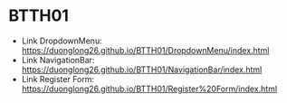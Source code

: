# BTTH01
- Link DropdownMenu: https://duonglong26.github.io/BTTH01/DropdownMenu/index.html
- Link NavigationBar: https://duonglong26.github.io/BTTH01/NavigationBar/index.html
- Link Register Form: https://duonglong26.github.io/BTTH01/Register%20Form/index.html
